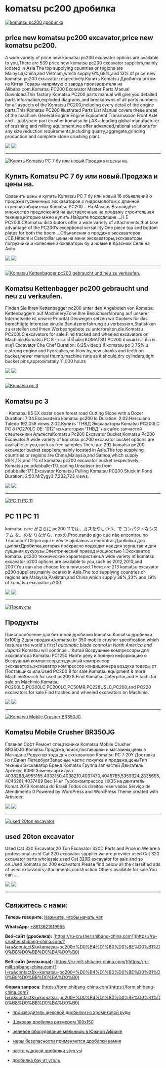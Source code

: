 # komatsu pc200 дробилка

<a href="https://swt.shibang-china.com/?l=ru&img&k=komatsu+pc200+%D0%B4%D1%80%D0%BE%D0%B1%D0%B8%D0%BB%D0%BA%D0%B0" target="_blank">![komatsu pc200 дробилка](http://static.shibang-china.com/all-800x300/1047.jpg)</a>

## price new komatsu pc200 excavator,price new komatsu pc200.
A wide variety of price new komatsu pc200 excavator options are available to you,There are 539 price new komatsu pc200 excavator suppliers,mainly located in Asia.The top supplying countries or regions are Malaysia,China,and Vietnam,which supply 6%,68%,and 13% of price new komatsu pc200 excavator respectively.Купить Komatsu Дробилка оптом из Китая.Товары напрямую с завода производителя на Alibaba.com.Komatsu PC200 Excavator Master Parts Manual Download.This factory Komatsu PC200 parts manual will give you detailed parts information,exploded diagrams,and breakdowns of all parts numbers for all aspects of the Komatsu PC200,including every detail of the engine parts.This Komatsu PC200 Illustrated Parts List Manual covers these areas of the machine: General Engine Engine Equipment Transmission Front Axle and …jual spare part crusher komatsu br j.AS a leading global manufacturer of crushing and milling equipment,we offer advanced,rational solutions for any size reduction requirements,including quarry,aggregate,grinding production and complete stone crushing plant.


<a href="https://whatsapp.shibangsoft.com/WhatsApp.php" target="_blank" title="WhatsApp">![](http://static.shibang-china.com/icon/whatsapp.png)</a> <a href="https://swt.shibang-china.com/?l=ru&icon&k=komatsu+pc200+%D0%B4%D1%80%D0%BE%D0%B1%D0%B8%D0%BB%D0%BA%D0%B0" target="_blank">![](http://static.shibang-china.com/icon/chat-ru.png)</a>

---

<a href="https://swt.shibang-china.com/?l=ru&img&k=komatsu+pc200+%D0%B4%D1%80%D0%BE%D0%B1%D0%B8%D0%BB%D0%BA%D0%B0" target="_blank">![Купить Komatsu PC 7 бу или новый.Продажа и цены на.](http://static.shibang-china.com/all-800x300/16.jpg)</a>

## Купить Komatsu PC 7 бу или новый.Продажа и цены на.
Сравнить цены и купить Komatsu PC 7 бу или новый.16 объявлений о продаже гусеничных экскаваторов с гидромолотом,с длинной стрелой,габаритных Komatsu PC200 …На Mascus Вы найдёте множество предложений на выставленные на продажу строительная техника,которые мжно купить.Найдите подходящие …H E PC200LCKomatsu distributors offer a wide variety of attachments that take advantage of the PC200’s exceptional versatility.One piece top and bottom plates for both the boom …Объявления о продаже экскаваторов JCB,Hitachi и Caterpillar цены на мини экскаваторы,экскаваторы погрузчики и колесные экскаваторы бу и новые в Красном Селе на Avito


<a href="https://whatsapp.shibangsoft.com/WhatsApp.php" target="_blank" title="WhatsApp">![](http://static.shibang-china.com/icon/whatsapp.png)</a> <a href="https://swt.shibang-china.com/?l=ru&icon&k=komatsu+pc200+%D0%B4%D1%80%D0%BE%D0%B1%D0%B8%D0%BB%D0%BA%D0%B0" target="_blank">![](http://static.shibang-china.com/icon/chat-ru.png)</a>

---

<a href="https://swt.shibang-china.com/?l=ru&img&k=komatsu+pc200+%D0%B4%D1%80%D0%BE%D0%B1%D0%B8%D0%BB%D0%BA%D0%B0" target="_blank">![Komatsu Kettenbagger pc200 gebraucht und neu zu verkaufen.](http://static.shibang-china.com/all-800x300/728.jpg)</a>

## Komatsu Kettenbagger pc200 gebraucht und neu zu verkaufen.
Finden Sie Ihren Kettenbagger pc200 unter den Angeboten von Komatsu Kettenbaggern auf MachineryZone.Ihre Besuchserfahrung auf unserer Internetseite ist unsere Priorit&#228;t.Deswegen setzen wir Cookies f&#252;r das berechtigte Interesse ein,die Benutzererfahrung zu verbessern,Statistiken zu erstellen und Ihnen Werbeangebote zu unterbreiten,die.Komatsu PC200LC excavators for sale.Find tracked and wheeled excavators on Machinio.Komatsu PC 8&nbsp;&#0183;&#32;รถแบคโฮโคมัตสุ KOMATSU PC200 ทำถนนเข้านา ทีมงานธนบุรี Excavator Che Chef Duration: 6:25.video’s !! komatsu pc 3 75% u c,strong engine and hydraulics,no blow by,new shanks and teeth on bucket,newer manual thumb,machine runs as it should,dry cylinders,tight bucket pins,approximately 11,000 hours


<a href="https://whatsapp.shibangsoft.com/WhatsApp.php" target="_blank" title="WhatsApp">![](http://static.shibang-china.com/icon/whatsapp.png)</a> <a href="https://swt.shibang-china.com/?l=ru&icon&k=komatsu+pc200+%D0%B4%D1%80%D0%BE%D0%B1%D0%B8%D0%BB%D0%BA%D0%B0" target="_blank">![](http://static.shibang-china.com/icon/chat-ru.png)</a>

---

<a href="https://swt.shibang-china.com/?l=ru&img&k=komatsu+pc200+%D0%B4%D1%80%D0%BE%D0%B1%D0%B8%D0%BB%D0%BA%D0%B0" target="_blank">![Komatsu pc 3](http://static.shibang-china.com/all-800x300/756.jpg)</a>

## Komatsu pc 3
&nbsp;&#0183;&#32;Komatsu 85 EX dozer open forest road Cutting Slope with a Dozer Duration: 7:34.Escavadeira komatsu pc200 lc Duration: 2:02.Herculano Toledo 192,058 views.2:02.Купить 'ТНВД Экскаваторы Komatsu PC200LC PC 8 PC270LC OE: 1012' из категории 'ТНВД' на сайте запчастей спецтехники АльтестаKomatsu Pc200 Excavator Bucket,Komatsu Pc200 Excavator.A wide variety of komatsu pc200 excavator bucket options are available to you,such as free samples.There are 292 komatsu pc200 excavator bucket suppliers,mainly located in Asia.The top supplying countries or regions are China,Malaysia,and Samoa,which supply 89%,1%,and 1% of komatsu pc200 excavator bucket respectively.&nbsp;&#0183;&#32;Komatsu pc pdubballer17.Loading.Unsubscribe from pdubballer17?.Excavator Komatsu Pulling Komatsu PC200 Stuck in Pond Duration: 2:50.MrZygy3 7,232,723 views.


<a href="https://whatsapp.shibangsoft.com/WhatsApp.php" target="_blank" title="WhatsApp">![](http://static.shibang-china.com/icon/whatsapp.png)</a> <a href="https://swt.shibang-china.com/?l=ru&icon&k=komatsu+pc200+%D0%B4%D1%80%D0%BE%D0%B1%D0%B8%D0%BB%D0%BA%D0%B0" target="_blank">![](http://static.shibang-china.com/icon/chat-ru.png)</a>

---

<a href="https://swt.shibang-china.com/?l=ru&img&k=komatsu+pc200+%D0%B4%D1%80%D0%BE%D0%B1%D0%B8%D0%BB%D0%BA%D0%B0" target="_blank">![PC 11 PC 11](http://static.shibang-china.com/all-800x300/1181.jpg)</a>

## PC 11 PC 11
komatsu care がさらに.pc200 11では、ガスをやしつつ、で コンパクトなシステム を。のを りながら、noxの.Procurando algo que n&#227;o encontrou no Trucad&#227;o? Clique aqui e n&#243;s te ajudamos a encontrar.Дробилка для цыплятДробилка,которая прекрасно подходит как для зерна,так и для лущения кукурузы.Электрический привод мощностью 1.Экскаватор komatsu pc200 технические характеристики.A wide variety of komatsu excavator p200 options are available to you,such as 2012,2010,and 2007.You can also choose from new,used.There are 213 komatsu excavator p200 suppliers,mainly located in Asia.The top supplying countries or regions are Malaysia,Pakistan,and China,which supply 38%,23%,and 19% of komatsu excavator p200.


<a href="https://whatsapp.shibangsoft.com/WhatsApp.php" target="_blank" title="WhatsApp">![](http://static.shibang-china.com/icon/whatsapp.png)</a> <a href="https://swt.shibang-china.com/?l=ru&icon&k=komatsu+pc200+%D0%B4%D1%80%D0%BE%D0%B1%D0%B8%D0%BB%D0%BA%D0%B0" target="_blank">![](http://static.shibang-china.com/icon/chat-ru.png)</a>

---

<a href="https://swt.shibang-china.com/?l=ru&img&k=komatsu+pc200+%D0%B4%D1%80%D0%BE%D0%B1%D0%B8%D0%BB%D0%BA%D0%B0" target="_blank">![Продукты](http://static.shibang-china.com/all-800x300/241.jpg)</a>

## Продукты
Приспособление для бетонной дробилки komatsu.Komatsu дробилки br100jg 2 для продажи.komatsu br 350 mobile crusher specification,which features the world's first*1 automatic blade control,in North America and Japan*2 Komatsu will continue …Китай Воздушные компрессоры для экскаватора Komatsu PC1250 Найти цену и полную информацию о Воздушный компрессор,воздушный компрессор экскаватора,экскаватор компрессор кондиционера воздуха товары от Поставщика или.Used PC200 8 for sale.Komatsu equipment &amp; more MachinioSearch for used pc200 8.Find Komatsu,Caterpillar,and Hitachi for sale on Machinio.Komatsu PC200LC,PC300LC,PC200LC,PC50MR,PC228USLC,PC200,and PC220 excavators for sale.Find tracked and wheeled excavators on Machinio.


<a href="https://whatsapp.shibangsoft.com/WhatsApp.php" target="_blank" title="WhatsApp">![](http://static.shibang-china.com/icon/whatsapp.png)</a> <a href="https://swt.shibang-china.com/?l=ru&icon&k=komatsu+pc200+%D0%B4%D1%80%D0%BE%D0%B1%D0%B8%D0%BB%D0%BA%D0%B0" target="_blank">![](http://static.shibang-china.com/icon/chat-ru.png)</a>

---

<a href="https://swt.shibang-china.com/?l=ru&img&k=komatsu+pc200+%D0%B4%D1%80%D0%BE%D0%B1%D0%B8%D0%BB%D0%BA%D0%B0" target="_blank">![Komatsu Mobile Crusher BR350JG](http://static.shibang-china.com/all-800x300/168.jpg)</a>

## Komatsu Mobile Crusher BR350JG
Главная Софт Ремонт спецтехники Komatsu Mobile Crusher BR350JG.Komatsu.Продажа,поиск,поставщики и магазины,цены в Магадане.Редуктор хода для экскаватора Komatsu PC 7 20Y.Доставка из г.Санкт ПетербургЗапасные части: покупка и продажа,ценыТип техники Экскаватор Бренд Komatsu Группа запчастей Двигатель Артикул 8090 Замены артикула 4038288,4955155,4033150,4038210,4037470,4045785,5359324,2835695,4046281,4037469 Вес 14 кг Турбокомпрессор HX35 на двигатель Komat.2019 Komatsu do Brasil Todos os direitos reservados Servi&#231;o de Atendimento 0 Powered by WordPress and WordPress Theme created with Artisteer.


<a href="https://whatsapp.shibangsoft.com/WhatsApp.php" target="_blank" title="WhatsApp">![](http://static.shibang-china.com/icon/whatsapp.png)</a> <a href="https://swt.shibang-china.com/?l=ru&icon&k=komatsu+pc200+%D0%B4%D1%80%D0%BE%D0%B1%D0%B8%D0%BB%D0%BA%D0%B0" target="_blank">![](http://static.shibang-china.com/icon/chat-ru.png)</a>

---

<a href="https://swt.shibang-china.com/?l=ru&img&k=komatsu+pc200+%D0%B4%D1%80%D0%BE%D0%B1%D0%B8%D0%BB%D0%BA%D0%B0" target="_blank">![used 20ton excavator](http://static.shibang-china.com/all-800x300/915.jpg)</a>

## used 20ton excavator
Used Cat 320 Excavator,20 Ton Excavator 320D Parts and Price in.We are a professional used Cat 320 excavator supplier,we are provider used Cat 320 excavator parts wholesale,used Cat 320D excavator for sale and so on.Used Komatsu pc 200 excavators Please find below all the classified ads of used excavators,attachments,construction Others available for sale.You can …

<a href="https://whatsapp.shibangsoft.com/WhatsApp.php" target="_blank" title="WhatsApp">![](http://static.shibang-china.com/icon/whatsapp.png)</a> <a href="https://swt.shibang-china.com/?l=ru&icon&k=komatsu+pc200+%D0%B4%D1%80%D0%BE%D0%B1%D0%B8%D0%BB%D0%BA%D0%B0" target="_blank">![](http://static.shibang-china.com/icon/chat-ru.png)</a>

---
## Свяжитесь с нами:

**Теперь говорите:** [Нажмите, чтобы начать чат](https://swt.shibang-china.com?l=ru&contact&k=komatsu+pc200+%D0%B4%D1%80%D0%BE%D0%B1%D0%B8%D0%BB%D0%BA%D0%B0)

**WhatsApp:**  [+8613621919955](https://whatsapp.shibangsoft.com/WhatsApp.php)

**Веб-сайт (дробилка):** [https://ru-crusher.shibang-china.com/](https://ru-crusher.shibang-china.com/?l=ru&contact&k=komatsu+pc200+%D0%B4%D1%80%D0%BE%D0%B1%D0%B8%D0%BB%D0%BA%D0%B0)

**Веб-сайт (мельница):** [https://ru-mill.shibang-china.com/](https://ru-mill.shibang-china.com/?l=ru&contact&k=komatsu+pc200+%D0%B4%D1%80%D0%BE%D0%B1%D0%B8%D0%BB%D0%BA%D0%B0)

**Форма запроса:** [https://form.shibang-china.com](https://form.shibang-china.com?l=ru&contact&k=komatsu+pc200+%D0%B4%D1%80%D0%BE%D0%B1%D0%B8%D0%BB%D0%BA%D0%B0)

* [производитель щековой дробилки из хромитовой руды](../134/%D0%BF%D1%80%D0%BE%D0%B8%D0%B7%D0%B2%D0%BE%D0%B4%D0%B8%D1%82%D0%B5%D0%BB%D1%8C%20%D1%89%D0%B5%D0%BA%D0%BE%D0%B2%D0%BE%D0%B9%20%D0%B4%D1%80%D0%BE%D0%B1%D0%B8%D0%BB%D0%BA%D0%B8%20%D0%B8%D0%B7%20%D1%85%D1%80%D0%BE%D0%BC%D0%B8%D1%82%D0%BE%D0%B2%D0%BE%D0%B9%20%D1%80%D1%83%D0%B4%D1%8B.md)

* [Щековая дробилка размером 100x150](../131/%D0%A9%D0%B5%D0%BA%D0%BE%D0%B2%D0%B0%D1%8F%20%D0%B4%D1%80%D0%BE%D0%B1%D0%B8%D0%BB%D0%BA%D0%B0%20%D1%80%D0%B0%D0%B7%D0%BC%D0%B5%D1%80%D0%BE%D0%BC%20100x150.md)

* [целевое оборудование мельницы в Южной Африке](../133/%D1%86%D0%B5%D0%BB%D0%B5%D0%B2%D0%BE%D0%B5%20%D0%BE%D0%B1%D0%BE%D1%80%D1%83%D0%B4%D0%BE%D0%B2%D0%B0%D0%BD%D0%B8%D0%B5%20%D0%BC%D0%B5%D0%BB%D1%8C%D0%BD%D0%B8%D1%86%D1%8B%20%D0%B2%20%D0%AE%D0%B6%D0%BD%D0%BE%D0%B9%20%D0%90%D1%84%D1%80%D0%B8%D0%BA%D0%B5.md)

* [меры безопасности применяются дробилки камня](../135/%D0%BC%D0%B5%D1%80%D1%8B%20%D0%B1%D0%B5%D0%B7%D0%BE%D0%BF%D0%B0%D1%81%D0%BD%D0%BE%D1%81%D1%82%D0%B8%20%D0%BF%D1%80%D0%B8%D0%BC%D0%B5%D0%BD%D1%8F%D1%8E%D1%82%D1%81%D1%8F%20%D0%B4%D1%80%D0%BE%D0%B1%D0%B8%D0%BB%D0%BA%D0%B8%20%D0%BA%D0%B0%D0%BC%D0%BD%D1%8F.md)

* [части ударной дробилки sbm vsi](../134/%D1%87%D0%B0%D1%81%D1%82%D0%B8%20%D1%83%D0%B4%D0%B0%D1%80%D0%BD%D0%BE%D0%B9%20%D0%B4%D1%80%D0%BE%D0%B1%D0%B8%D0%BB%D0%BA%D0%B8%20sbm%20vsi.md)

* [дробилка бау ит уголь](../132/%D0%B4%D1%80%D0%BE%D0%B1%D0%B8%D0%BB%D0%BA%D0%B0%20%D0%B1%D0%B0%D1%83%20%D0%B8%D1%82%20%D1%83%D0%B3%D0%BE%D0%BB%D1%8C.md)